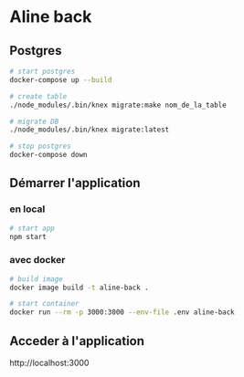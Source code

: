 # Aline back


## Postgres

```sh
# start postgres
docker-compose up --build

# create table
./node_modules/.bin/knex migrate:make nom_de_la_table

# migrate DB
./node_modules/.bin/knex migrate:latest

# stop postgres
docker-compose down

```

## Démarrer l'application

### en local

```sh
# start app
npm start
```

### avec docker

```sh
# build image
docker image build -t aline-back .

# start container
docker run --rm -p 3000:3000 --env-file .env aline-back

```

## Acceder à l'application

http://localhost:3000
